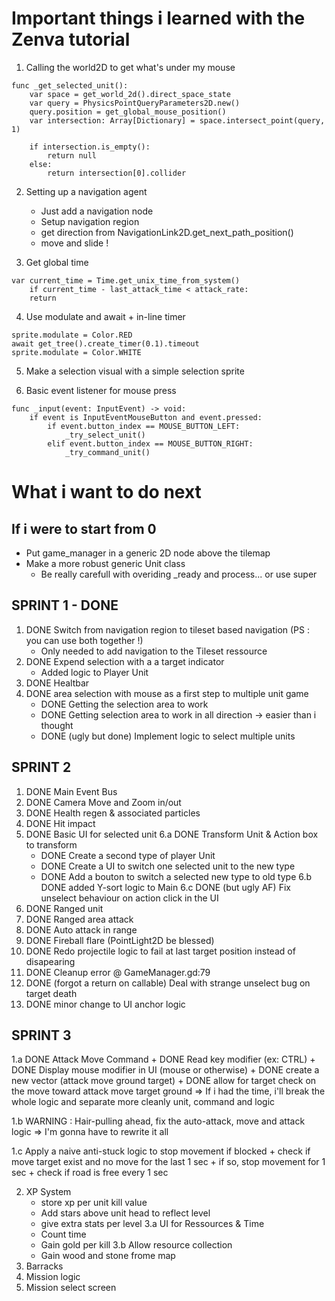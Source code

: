 # Important things i learned with the Zenva tutorial

1. Calling the world2D to get what's under my mouse

``` GDScript
func _get_selected_unit():
	var space = get_world_2d().direct_space_state
	var query = PhysicsPointQueryParameters2D.new()
	query.position = get_global_mouse_position()
	var intersection: Array[Dictionary] = space.intersect_point(query, 1)

	if intersection.is_empty():
		return null
	else:
		return intersection[0].collider
```

2. Setting up a navigation agent
	+ Just add a navigation node
	+ Setup navigation region
	+ get direction from NavigationLink2D.get_next_path_position()
	+ move and slide !

3. Get global time

``` GDSCript
var current_time = Time.get_unix_time_from_system()
	if current_time - last_attack_time < attack_rate:
	return
```

4. Use modulate and await + in-line timer

``` GDScript
sprite.modulate = Color.RED
await get_tree().create_timer(0.1).timeout
sprite.modulate = Color.WHITE
```

5. Make a selection visual with a simple selection sprite

6. Basic event listener for mouse press

``` GDSCript
func _input(event: InputEvent) -> void:
	if event is InputEventMouseButton and event.pressed:
		if event.button_index == MOUSE_BUTTON_LEFT:
			_try_select_unit()
		elif event.button_index == MOUSE_BUTTON_RIGHT:
			_try_command_unit()
```

# What i want to do next

## If i were to start from 0
+ Put game_manager in a generic 2D node above the tilemap
+ Make a more robust generic Unit class
	 - Be really carefull with overiding _ready and process... or use super

## SPRINT 1 - DONE
1. DONE Switch from navigation region to tileset based navigation (PS : you can use both together !)
	- Only needed to add navigation to the Tileset ressource
2. DONE Expend selection with a a target indicator
	- Added logic to Player Unit
3. DONE Healtbar
4. DONE area selection with mouse as a first step to multiple unit game
	- DONE Getting the selection area to work
	- DONE Getting selection area to work in all direction -> easier than i thought
	- DONE (ugly but done) Implement logic to select multiple units

## SPRINT 2
1. DONE Main Event Bus
2. DONE Camera Move and Zoom in/out
3. DONE Health regen & associated particles
4. DONE Hit impact
5. DONE Basic UI for selected unit
6.a DONE Transform Unit & Action box to transform
	+ DONE Create a second type of player Unit
	+ DONE Create a UI to switch one selected unit to the new type
	+ DONE Add a bouton to switch a selected new type to old type
6.b DONE added Y-sort logic to Main
6.c DONE (but ugly AF) Fix unselect behaviour on action click in the UI
7. DONE Ranged unit
8. DONE Ranged area attack
9. DONE Auto attack in range
10. DONE Fireball flare (PointLight2D be blessed)
11. DONE Redo projectile logic to fail at last target position instead of disapearing
12. DONE Cleanup error @ GameManager.gd:79
13. DONE (forgot a return on callable) Deal with strange unselect bug on target death
14. DONE minor change to UI anchor logic

## SPRINT 3
1.a DONE Attack Move Command
	+ DONE Read key modifier (ex: CTRL)
	+ DONE Display mouse modifier in UI (mouse or otherwise)
	+ DONE create a new vector (attack move ground target)
	+ DONE allow for target check on the move toward attack move target ground
	=> If i had the time, i'll break the whole logic and separate more cleanly unit, command and logic

1.b WARNING : Hair-pulling ahead, fix the auto-attack, move and attack logic => I'm gonna have to rewrite it all

1.c Apply a naive anti-stuck logic to stop movement if blocked
	+ check if move target exist and no move for the last 1 sec
	+ if so, stop movement for 1 sec
	+ check if road is free every 1 sec
	 
2. XP System
	+ store xp per unit kill value
	+ Add stars above unit head to reflect level
	+ give extra stats per level
3.a UI for Ressources & Time
	+ Count time
	+ Gain gold per kill
3.b Allow resource collection
	+ Gain wood and stone frome map
4. Barracks
5. Mission logic
6. Mission select screen
